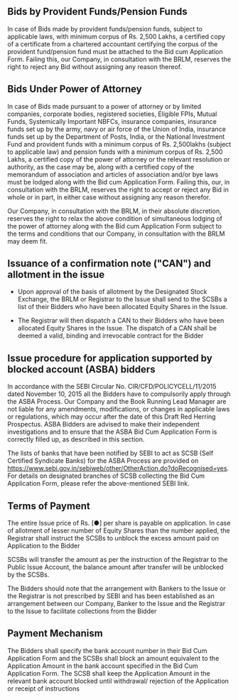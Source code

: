 ## Bids by Provident Funds/Pension Funds

In case of Bids made by provident funds/pension funds, subject to applicable laws, with minimum corpus of Rs. 2,500 Lakhs, a certified copy of a certificate from a chartered accountant certifying the corpus of the provident fund/pension fund must be attached to the Bid cum Application Form. Failing this, our Company, in consultation with the BRLM, reserves the right to reject any Bid without assigning any reason thereof.

## Bids Under Power of Attorney

In case of Bids made pursuant to a power of attorney or by limited companies, corporate bodies, registered societies, Eligible FPIs, Mutual Funds, Systemically Important NBFCs, insurance companies, insurance funds set up by the army, navy or air force of the Union of India, insurance funds set up by the Department of Posts, India, or the National Investment Fund and provident funds with a minimum corpus of Rs. 2,500lakhs (subject to applicable law) and pension funds with a minimum corpus of Rs. 2,500 Lakhs, a certified copy of the power of attorney or the relevant resolution or authority, as the case may be, along with a certified copy of the memorandum of association and articles of association and/or bye laws must be lodged along with the Bid cum Application Form. Failing this, our, in consultation with the BRLM, reserves the right to accept or reject any Bid in whole or in part, in either case without assigning any reason therefor.

Our Company, in consultation with the BRLM, in their absolute discretion, reserves the right to relax the above condition of simultaneous lodging of the power of attorney along with the Bid cum Application Form subject to the terms and conditions that our Company, in consultation with the BRLM may deem fit.

## Issuance of a confirmation note ("CAN") and allotment in the issue

* Upon approval of the basis of allotment by the Designated Stock Exchange, the BRLM or Registrar to the Issue shall send to the SCSBs a list of their Bidders who have been allocated Equity Shares in the Issue.

* The Registrar will then dispatch a CAN to their Bidders who have been allocated Equity Shares in the Issue. The dispatch of a CAN shall be deemed a valid, binding and irrevocable contract for the Bidder

## Issue procedure for application supported by blocked account (ASBA) bidders

In accordance with the SEBI Circular No. CIR/CFD/POLICYCELL/11/2015 dated November 10, 2015 all the Bidders have to compulsorily apply through the ASBA Process. Our Company and the Book Running Lead Manager are not liable for any amendments, modifications, or changes in applicable laws or regulations, which may occur after the date of this Draft Red Herring Prospectus. ASBA Bidders are advised to make their independent investigations and to ensure that the ASBA Bid Cum Application Form is correctly filled up, as described in this section.

The lists of banks that have been notified by SEBI to act as SCSB (Self Certified Syndicate Banks) for the ASBA Process are provided on https://www.sebi.gov.in/sebiweb/other/OtherAction.do?doRecognised=yes. For details on designated branches of SCSB collecting the Bid Cum Application Form, please refer the above-mentioned SEBI link.

## Terms of Payment

The entire Issue price of Rs. [●] per share is payable on application. In case of allotment of lesser number of Equity Shares than the number applied, the Registrar shall instruct the SCSBs to unblock the excess amount paid on Application to the Bidder

SCSBs will transfer the amount as per the instruction of the Registrar to the Public Issue Account, the balance amount after transfer will be unblocked by the SCSBs.

The Bidders should note that the arrangement with Bankers to the Issue or the Registrar is not prescribed by SEBI and has been established as an arrangement between our Company, Banker to the Issue and the Registrar to the Issue to facilitate collections from the Bidder

## Payment Mechanism

The Bidders shall specify the bank account number in their Bid Cum Application Form and the SCSBs shall block an amount equivalent to the Application Amount in the bank account specified in the Bid Cum Application Form. The SCSB shall keep the Application Amount in the relevant bank account blocked until withdrawal/ rejection of the Application or receipt of instructions